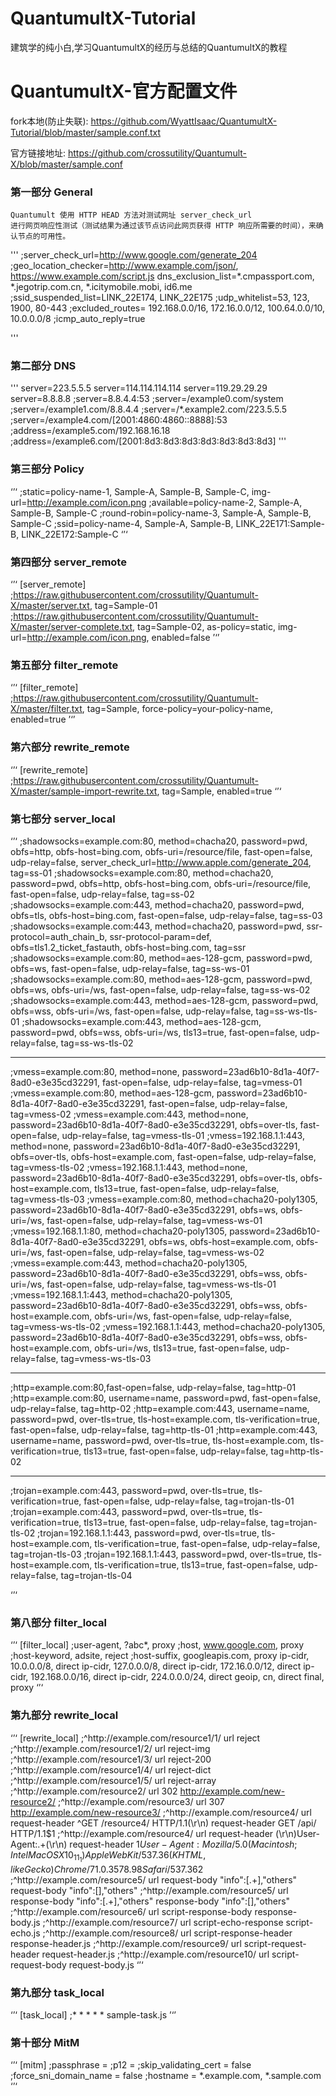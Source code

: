 # QuantumultX-Tutorial
建筑学的纯小白,学习QuantumultX的经历与总结的QuantumultX的教程

# QuantumultX-官方配置文件
fork本地(防止失联): https://github.com/WyattIsaac/QuantumultX-Tutorial/blob/master/sample.conf.txt

官方链接地址: https://github.com/crossutility/Quantumult-X/blob/master/sample.conf

### 第一部分 General
    Quantumult 使用 HTTP HEAD 方法对测试网址 server_check_url
    进行网页响应性测试（测试结果为通过该节点访问此网页获得 HTTP 响应所需要的时间），来确认节点的可用性。
'''
;server_check_url=http://www.google.com/generate_204
;geo_location_checker=http://www.example.com/json/, https://www.example.com/script.js
dns_exclusion_list=*.cmpassport.com, *.jegotrip.com.cn, *.icitymobile.mobi, id6.me
;ssid_suspended_list=LINK_22E174, LINK_22E175
;udp_whitelist=53, 123, 1900, 80-443
;excluded_routes= 192.168.0.0/16, 172.16.0.0/12, 100.64.0.0/10, 10.0.0.0/8
;icmp_auto_reply=true

'''

### 第二部分 DNS
'''
server=223.5.5.5
server=114.114.114.114
server=119.29.29.29
server=8.8.8.8
;server=8.8.4.4:53
;server=/example0.com/system
;server=/example1.com/8.8.4.4
;server=/*.example2.com/223.5.5.5
;server=/example4.com/[2001:4860:4860::8888]:53
;address=/example5.com/192.168.16.18
;address=/example6.com/[2001:8d3:8d3:8d3:8d3:8d3:8d3:8d3]
'''

### 第三部分 Policy
‘’‘
;static=policy-name-1, Sample-A, Sample-B, Sample-C, img-url=http://example.com/icon.png
;available=policy-name-2, Sample-A, Sample-B, Sample-C
;round-robin=policy-name-3, Sample-A, Sample-B, Sample-C
;ssid=policy-name-4, Sample-A, Sample-B, LINK_22E171:Sample-B, LINK_22E172:Sample-C
‘’‘

### 第四部分 server_remote
‘’‘
[server_remote]
;https://raw.githubusercontent.com/crossutility/Quantumult-X/master/server.txt, tag=Sample-01
;https://raw.githubusercontent.com/crossutility/Quantumult-X/master/server-complete.txt, tag=Sample-02, as-policy=static, img-url=http://example.com/icon.png, enabled=false
’‘’

### 第五部分 filter_remote
‘’‘
[filter_remote]
;https://raw.githubusercontent.com/crossutility/Quantumult-X/master/filter.txt, tag=Sample, force-policy=your-policy-name, enabled=true
’‘’

### 第六部分 rewrite_remote
‘’‘
[rewrite_remote]
;https://raw.githubusercontent.com/crossutility/Quantumult-X/master/sample-import-rewrite.txt, tag=Sample, enabled=true
‘’‘

### 第七部分 server_local
‘’‘
;shadowsocks=example.com:80, method=chacha20, password=pwd, obfs=http, obfs-host=bing.com, obfs-uri=/resource/file, fast-open=false, udp-relay=false, server_check_url=http://www.apple.com/generate_204, tag=ss-01
;shadowsocks=example.com:80, method=chacha20, password=pwd, obfs=http, obfs-host=bing.com, obfs-uri=/resource/file, fast-open=false, udp-relay=false, tag=ss-02
;shadowsocks=example.com:443, method=chacha20, password=pwd, obfs=tls, obfs-host=bing.com, fast-open=false, udp-relay=false, tag=ss-03
;shadowsocks=example.com:443, method=chacha20, password=pwd, ssr-protocol=auth_chain_b, ssr-protocol-param=def, obfs=tls1.2_ticket_fastauth, obfs-host=bing.com, tag=ssr
;shadowsocks=example.com:80, method=aes-128-gcm, password=pwd, obfs=ws, fast-open=false, udp-relay=false, tag=ss-ws-01
;shadowsocks=example.com:80, method=aes-128-gcm, password=pwd, obfs=ws, obfs-uri=/ws, fast-open=false, udp-relay=false, tag=ss-ws-02
;shadowsocks=example.com:443, method=aes-128-gcm, password=pwd, obfs=wss, obfs-uri=/ws, fast-open=false, udp-relay=false, tag=ss-ws-tls-01
;shadowsocks=example.com:443, method=aes-128-gcm, password=pwd, obfs=wss, obfs-uri=/ws, tls13=true, fast-open=false, udp-relay=false, tag=ss-ws-tls-02

---

;vmess=example.com:80, method=none, password=23ad6b10-8d1a-40f7-8ad0-e3e35cd32291, fast-open=false, udp-relay=false, tag=vmess-01
;vmess=example.com:80, method=aes-128-gcm, password=23ad6b10-8d1a-40f7-8ad0-e3e35cd32291, fast-open=false, udp-relay=false, tag=vmess-02
;vmess=example.com:443, method=none, password=23ad6b10-8d1a-40f7-8ad0-e3e35cd32291, obfs=over-tls, fast-open=false, udp-relay=false, tag=vmess-tls-01
;vmess=192.168.1.1:443, method=none, password=23ad6b10-8d1a-40f7-8ad0-e3e35cd32291, obfs=over-tls, obfs-host=example.com, fast-open=false, udp-relay=false, tag=vmess-tls-02
;vmess=192.168.1.1:443, method=none, password=23ad6b10-8d1a-40f7-8ad0-e3e35cd32291, obfs=over-tls, obfs-host=example.com, tls13=true, fast-open=false, udp-relay=false, tag=vmess-tls-03
;vmess=example.com:80, method=chacha20-poly1305, password=23ad6b10-8d1a-40f7-8ad0-e3e35cd32291, obfs=ws, obfs-uri=/ws, fast-open=false, udp-relay=false, tag=vmess-ws-01
;vmess=192.168.1.1:80, method=chacha20-poly1305, password=23ad6b10-8d1a-40f7-8ad0-e3e35cd32291, obfs=ws, obfs-host=example.com, obfs-uri=/ws, fast-open=false, udp-relay=false, tag=vmess-ws-02
;vmess=example.com:443, method=chacha20-poly1305, password=23ad6b10-8d1a-40f7-8ad0-e3e35cd32291, obfs=wss, obfs-uri=/ws, fast-open=false, udp-relay=false, tag=vmess-ws-tls-01
;vmess=192.168.1.1:443, method=chacha20-poly1305, password=23ad6b10-8d1a-40f7-8ad0-e3e35cd32291, obfs=wss, obfs-host=example.com, obfs-uri=/ws, fast-open=false, udp-relay=false, tag=vmess-ws-tls-02
;vmess=192.168.1.1:443, method=chacha20-poly1305, password=23ad6b10-8d1a-40f7-8ad0-e3e35cd32291, obfs=wss, obfs-host=example.com, obfs-uri=/ws, tls13=true, fast-open=false, udp-relay=false, tag=vmess-ws-tls-03

---

;http=example.com:80,fast-open=false, udp-relay=false, tag=http-01
;http=example.com:80, username=name, password=pwd, fast-open=false, udp-relay=false, tag=http-02
;http=example.com:443, username=name, password=pwd, over-tls=true, tls-host=example.com, tls-verification=true, fast-open=false, udp-relay=false, tag=http-tls-01
;http=example.com:443, username=name, password=pwd, over-tls=true, tls-host=example.com, tls-verification=true, tls13=true, fast-open=false, udp-relay=false, tag=http-tls-02

---

;trojan=example.com:443, password=pwd, over-tls=true, tls-verification=true, fast-open=false, udp-relay=false, tag=trojan-tls-01
;trojan=example.com:443, password=pwd, over-tls=true, tls-verification=true, tls13=true, fast-open=false, udp-relay=false, tag=trojan-tls-02
;trojan=192.168.1.1:443, password=pwd, over-tls=true, tls-host=example.com, tls-verification=true, fast-open=false, udp-relay=false, tag=trojan-tls-03
;trojan=192.168.1.1:443, password=pwd, over-tls=true, tls-host=example.com, tls-verification=true, tls13=true, fast-open=false, udp-relay=false, tag=trojan-tls-04



‘’‘

### 第八部分 filter_local
‘’‘
[filter_local]
;user-agent, ?abc*, proxy
;host, www.google.com, proxy
;host-keyword, adsite, reject
;host-suffix, googleapis.com, proxy
ip-cidr, 10.0.0.0/8, direct
ip-cidr, 127.0.0.0/8, direct
ip-cidr, 172.16.0.0/12, direct
ip-cidr, 192.168.0.0/16, direct
ip-cidr, 224.0.0.0/24, direct
geoip, cn, direct
final, proxy
‘’‘

### 第九部分 rewrite_local
‘’‘
[rewrite_local]
;^http://example\.com/resource1/1/ url reject
;^http://example\.com/resource1/2/ url reject-img
;^http://example\.com/resource1/3/ url reject-200
;^http://example\.com/resource1/4/ url reject-dict
;^http://example\.com/resource1/5/ url reject-array
;^http://example\.com/resource2/ url 302 http://example.com/new-resource2/
;^http://example\.com/resource3/ url 307 http://example.com/new-resource3/
;^http://example\.com/resource4/ url request-header ^GET /resource4/ HTTP/1\.1(\r\n) request-header GET /api/ HTTP/1.1$1
;^http://example\.com/resource4/ url request-header (\r\n)User-Agent:.+(\r\n) request-header $1User-Agent: Mozilla/5.0 (Macintosh; Intel Mac OS X 10_11_1) AppleWebKit/537.36 (KHTML, like Gecko) Chrome/71.0.3578.98 Safari/537.36$2
;^http://example\.com/resource5/ url request-body "info":\[.+\],"others" request-body "info":[],"others"
;^http://example\.com/resource5/ url response-body "info":\[.+\],"others" response-body "info":[],"others"
;^http://example\.com/resource6/ url script-response-body response-body.js
;^http://example\.com/resource7/ url script-echo-response script-echo.js
;^http://example\.com/resource8/ url script-response-header response-header.js
;^http://example\.com/resource9/ url script-request-header request-header.js
;^http://example\.com/resource10/ url script-request-body request-body.js
‘’‘

### 第九部分 task_local
‘’‘
[task_local]
;* * * * * sample-task.js
’‘’
### 第十部分 MitM
‘’‘
[mitm]
;passphrase =
;p12 =
;skip_validating_cert = false
;force_sni_domain_name = false
;hostname = *.example.com, *.sample.com
‘’‘


